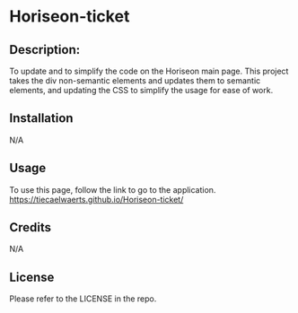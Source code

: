 # Horiseon-ticket
## Description:
To update and to simplify the code on the Horiseon main page. This project takes the div non-semantic elements
and updates them to semantic elements, and updating the CSS to simplify the usage for ease of work.

## Installation
N/A

## Usage
To use this page, follow the link to go to the application.
 https://tiecaelwaerts.github.io/Horiseon-ticket/

## Credits
N/A

## License
Please refer to the LICENSE in the repo.